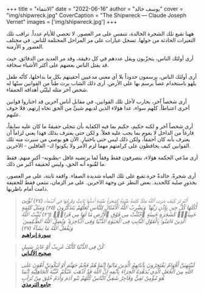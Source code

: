 +++
title = "الانتماء"
date = "2022-06-16"
author = "يوسف خالد"
cover = "img/shipwreck.jpg"
CoverCaption = "The Shipwreck — Claude Joseph Vernet"
images = ['img/shipwreck.jpg']
+++

ههنا تقبع تلك الشجرة الخالدة، تتنفس على مر العصور. لا تحصي للأيام عدداً. تراقب تلك التغيرات الحادثة من حولها. تسجل عبارات على مر المراحل المختلفة للناس. في مختلف العصور و الأزمنة.

أرى أولئك الناس، يتحزّبون ويقل عددهم في كل دقيقة، وقد مر العديد من الدقائق. حيث قد يقتل الناس بعضهم على أكثر الأشياء سخافة. 

أرى أولئك الناس، يرسمون حدوداً بلا أي معنى مدعيين أحقيتهم بكل ما بداخلها، كأنّه طفل يلهو باستخدام عصاً يرسم بها على اﻷرض. أرى ذلك الشاب يرث طناً من القوانين سنّها له شخص آخر مثله ليلبّي أهدافه الحمقاء.

أرى شخصاً آخر، يحارب ﻷجل تلك القوانين، في مقابل أناس آخرين قد اختاروا قوانين أخرى اعتباطاً. كلهم سواء، عدا هؤلاء الذين لديهم شيئٌ من الحق تجاه إرثهم، فلا خوف عليهم.

أرى شخصاً آخر و لكنه حكيم، حكيم بما فيه الكفاية بأن تتجلى حقيقةُ ما كان عليه سابقاً، فارغاً من الداخل لا يقوم بما يجب عليه فعلاً. و لكن حتى يعترف بذلك فهذا يعني لزاماً أن يعترف بأنه كان أحمقاً، ولكن ذلك ليس حتى باختيار. الآن هو يوصي من سيرث منه تلك القوانين كيف يحافظون على كرامتهم مهما لزم اﻷمر ولا يكونوا ك- الغافلين - اﻵخرين.   

أرى مدّعي الحكمة هؤلاء، يتصرفون فقط وفقاً لما يرتضيه غافل -يظنونه- أكبر منهم. فقط ما لقّنوه أنه الحق، وليس لحقيقة أكبر من ذلك. 

أرى شجرةً. خالدةٌ حرة.تقبع على تلك المياه شديدة الصفاء. واقفة ثابتة، على مر العصور، بجذورٍ صلبة كالحديد. بغض النظر عن وجهة اﻵخرين. على مر الزمان، تنتمي فقط للحقيقة دامت أمام ناظريها.

> _أَلَمْ تَرَ كَيْفَ ضَرَبَ ٱللَّهُ مَثَلًۭا كَلِمَةًۭ طَيِّبَةًۭ كَشَجَرَةٍۢ طَيِّبَةٍ أَصْلُهَا ثَابِتٌۭ وَفَرْعُهَا فِى ٱلسَّمَآءِ (٢٤) تُؤْتِىٓ أُكُلَهَا كُلَّ حِينٍۭ بِإِذْنِ رَبِّهَا ۗ وَيَضْرِبُ ٱللَّهُ ٱلْأَمْثَالَ لِلنَّاسِ لَعَلَّهُمْ يَتَذَكَّرُونَ (٢٥) وَمَثَلُ كَلِمَةٍ خَبِيثَةٍۢ كَشَجَرَةٍ خَبِيثَةٍ ٱجْتُثَّتْ مِن فَوْقِ ٱلْأَرْضِ مَا لَهَا مِن قَرَارٍۢ (٢٦) يُثَبِّتُ ٱللَّهُ ٱلَّذِينَ ءَامَنُوا۟ بِٱلْقَوْلِ ٱلثَّابِتِ فِى ٱلْحَيَوٰةِ ٱلدُّنْيَا وَفِى ٱلْـَٔاخِرَةِ ۖ وَيُضِلُّ ٱللَّهُ ٱلظَّـٰلِمِينَ ۚ وَيَفْعَلُ ٱللَّهُ مَا يَشَآءُ (٢٧)_\
> __[سورة إبراهيم](https://quran.com/14?startingVerse=24)__


> _كُنْ فِي الدُّنْيَا كَأَنَّكَ غَرِيبٌ أَوْ عَابِرُ سَبِيلٍ_\
>__[صحيح اﻷلباني](https://sunnah.com/mishkat:1604)__

 
> _لَيَنْتَهِيَنَّ أَقْوَامٌ يَفْتَخِرُونَ بِآبَائِهِمُ الَّذِينَ مَاتُوا إِنَّمَا هُمْ فَحْمُ جَهَنَّمَ أَوْ لَيَكُونَنَّ أَهْوَنَ عَلَى اللَّهِ مِنَ الْجُعَلِ الَّذِي يُدَهْدِهُ الْخِرَاءَ بِأَنْفِهِ إِنَّ اللَّهَ قَدْ أَذْهَبَ عَنْكُمْ عُبِّيَّةَ الْجَاهِلِيَّةِ إِنَّمَا هُوَ مُؤْمِنٌ تَقِيٌّ وَفَاجِرٌ شَقِيٌّ النَّاسُ كُلُّهُمْ بَنُو آدَمَ وَآدَمُ خُلِقَ مِنْ تُرَابٍ_ \
>  __[جامع الترمذي](https://sunnah.com/tirmidhi:3955)__
